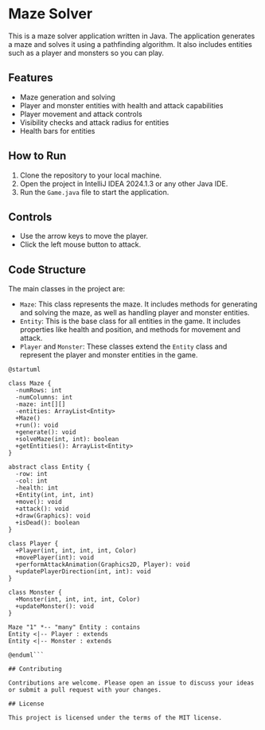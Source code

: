 # Maze Solver

This is a maze solver application written in Java. The application generates a maze and solves it using a pathfinding algorithm. It also includes entities such as a player and monsters so you can play.

## Features

- Maze generation and solving
- Player and monster entities with health and attack capabilities
- Player movement and attack controls
- Visibility checks and attack radius for entities
- Health bars for entities

## How to Run

1. Clone the repository to your local machine.
2. Open the project in IntelliJ IDEA 2024.1.3 or any other Java IDE.
3. Run the `Game.java` file to start the application.

## Controls

- Use the arrow keys to move the player.
- Click the left mouse button to attack.

## Code Structure

The main classes in the project are:

- `Maze`: This class represents the maze. It includes methods for generating and solving the maze, as well as handling player and monster entities.
- `Entity`: This is the base class for all entities in the game. It includes properties like health and position, and methods for movement and attack.
- `Player` and `Monster`: These classes extend the `Entity` class and represent the player and monster entities in the game.

```plantuml
@startuml

class Maze {
  -numRows: int
  -numColumns: int
  -maze: int[][]
  -entities: ArrayList<Entity>
  +Maze()
  +run(): void
  +generate(): void
  +solveMaze(int, int): boolean
  +getEntities(): ArrayList<Entity>
}

abstract class Entity {
  -row: int
  -col: int
  -health: int
  +Entity(int, int, int)
  +move(): void
  +attack(): void
  +draw(Graphics): void
  +isDead(): boolean
}

class Player {
  +Player(int, int, int, int, Color)
  +movePlayer(int): void
  +performAttackAnimation(Graphics2D, Player): void
  +updatePlayerDirection(int, int): void
}

class Monster {
  +Monster(int, int, int, int, Color)
  +updateMonster(): void
}

Maze "1" *-- "many" Entity : contains
Entity <|-- Player : extends
Entity <|-- Monster : extends

@enduml```

## Contributing

Contributions are welcome. Please open an issue to discuss your ideas or submit a pull request with your changes.

## License

This project is licensed under the terms of the MIT license.
